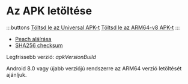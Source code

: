 # Az APK letöltése

:::buttons
[Töltsd le az Universal APK-t]($apkUniversalUrl$)
[Töltsd le az ARM64-v8 APK-t]($apkArm64v8Url$)
:::

- [Peach aláírása]($apkSignaturesUrl$)
- [SHA256 checksum]($apkChecksumsUrl$)

Legfrissebb verzió: $apkVersionBuild$

Android 8.0 vagy újabb verziójú rendszerre az ARM64 verzió letöltését ajánljuk.
